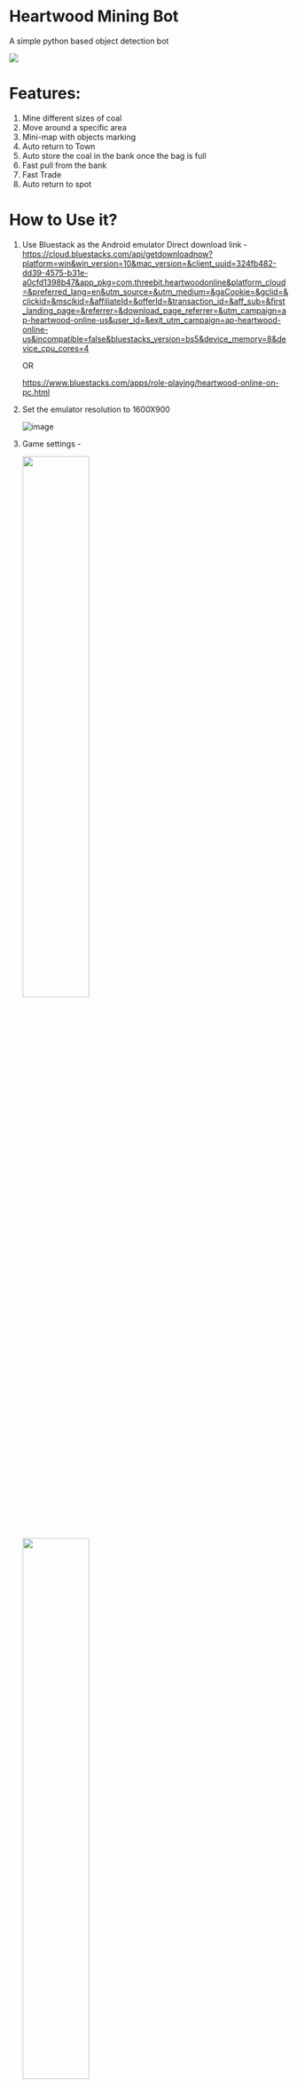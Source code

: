 # Heartwood Mining Bot
A simple python based object detection bot

![](https://pouch.jumpshare.com/preview/pojKfgvlaCea-nBUAch4mZEL5cgDs0NYwdxICnRbgcQEA3TIKqQr5MjpQF1YWEmZ8v_uyZgIJXOpT3Of-9qlbAjeoMkPyoH0rQvK1pICxiM)
# Features:
1. Mine different sizes of coal  
2. Move around a specific area
3. Mini-map with objects marking
4. Auto return to Town
5. Auto store the coal in the bank once the bag is full
6. Fast pull from the bank
7. Fast Trade
8. Auto return to spot
   
# How to Use it?
1. Use Bluestack as the Android emulator
   Direct download link - https://cloud.bluestacks.com/api/getdownloadnow?platform=win&win_version=10&mac_version=&client_uuid=324fb482-dd39-4575-b31e-a0cfd1398b47&app_pkg=com.threebit.heartwoodonline&platform_cloud=&preferred_lang=en&utm_source=&utm_medium=&gaCookie=&gclid=&clickid=&msclkid=&affiliateId=&offerId=&transaction_id=&aff_sub=&first_landing_page=&referrer=&download_page_referrer=&utm_campaign=ap-heartwood-online-us&user_id=&exit_utm_campaign=ap-heartwood-online-us&incompatible=false&bluestacks_version=bs5&device_memory=8&device_cpu_cores=4
   
   OR
   
   https://www.bluestacks.com/apps/role-playing/heartwood-online-on-pc.html

3. Set the emulator resolution to 1600X900

   ![image](https://github.com/VrtK/Heartwood-bot/assets/20610711/1b096cbf-a56d-4494-9b3f-c82f22ab9362)


5. Game settings -
   
   <img src="https://github.com/VrtK/Heartwood-bot/assets/20610711/8c8ecd31-343e-4b2d-925c-7d08f0c00908" width=50% height=50%>
   <img src="https://github.com/VrtK/Heartwood-bot/assets/20610711/5ce02bfe-0ff1-4e2b-9d4f-4669a5f03329" width=50% height=50%>

7. The only area that has been tested(+return to town function is working) is the following area, 
   <img src="https://github.com/VrtK/Heartwood-bot/assets/20610711/809c588e-93ba-456c-be41-34aefe9e1364" width=50% height=50%>
   
     you may change it if you change the main object(located at \MISC\mining\main.JPG)


Tips and Tricks:

a. Avoid Bans, make sure to disconnect every few hours from the game

b. Farming server - Grind on empty servers.

c. Don't Share the same PC(AKA android_id) and the IP address for your main account and the bot account!

d. If you get banned, make sure to change the Android ID in the conf file - "C:\ProgramData\BlueStacks_nxt\bluestacks.conf" > android_id.


   

Happy grinding :)

